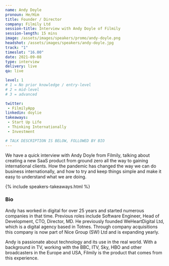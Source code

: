 ```yaml
---
name: Andy Doyle
pronoun: He/Him
title: Founder / Director
company: Filmily Ltd
session-title: Interview with Andy Doyle of Filmily
session-length: 15 mins
image: /assets/images/speakers/promo/andy-doyle.png
headshot: /assets/images/speakers/andy-doyle.jpg
track: "1"
timeslot: "16.00"
date: 2021-09-08
type: interview
delivery: live
qa: live

level: 1
# 1 = No prior knowledge / entry-level
# 2 = mid-level
# 3 = advanced

twitter:
 - FilmilyApp
linkedin: doylie
takeaways:
 - Start Up Life
 - Thinking Internationally
 - Investment

# TALK DESCRIPTION IS BELOW, FOLLOWED BY BIO
---
```


We have a quick interview with Andy Doyle from Filmily, talking about creating a new SaaS product from ground zero all the way to gaining international clients.  How the pandemic has changed the way we can do business internationally, and how to try and keep things simple and make it easy to understand what we are doing.

{% include speakers-takeaways.html %}

<h3>Bio</h3>

Andy has worked in digital for over 25 years and started numerous companies in that time. Previous roles include Software Engineer, Head of Development, CTO, Director, MD. He previously founded WeHeartDigital Ltd, which is a digital agency based in Totnes.  Through company acquisitions this company is now part of Nice Group (SW) Ltd and is expanding yearly.  

Andy is passionate about technology and its use in the real world.  With a background in TV, working with the BBC, ITV, Sky, HBO and other broadcasters in the Europe and USA, Filmily is the product that comes from this experience.